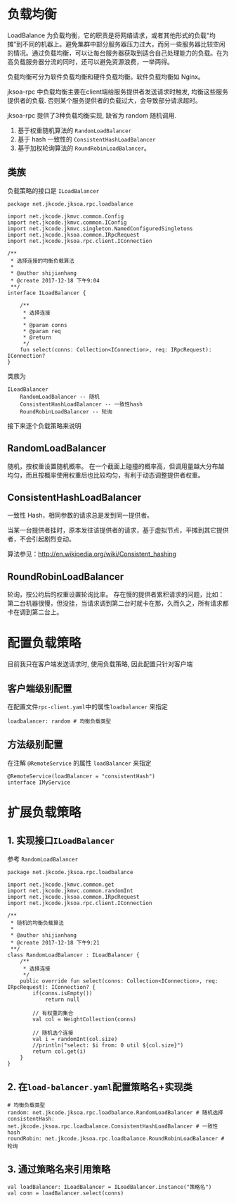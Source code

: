 # 负载均衡

LoadBalance 为负载均衡，它的职责是将网络请求，或者其他形式的负载“均摊”到不同的机器上。避免集群中部分服务器压力过大，而另一些服务器比较空闲的情况。通过负载均衡，可以让每台服务器获取到适合自己处理能力的负载。在为高负载服务器分流的同时，还可以避免资源浪费，一举两得。

负载均衡可分为软件负载均衡和硬件负载均衡。软件负载均衡如 Nginx。

jksoa-rpc 中负载均衡主要在client端给服务提供者发送请求时触发, 均衡这些服务提供者的负载. 否则某个服务提供者的负载过大，会导致部分请求超时。

jksoa-rpc 提供了3种负载均衡实现, 缺省为 random 随机调用.
1. 基于权重随机算法的 `RandomLoadBalancer`
2. 基于 hash 一致性的 `ConsistentHashLoadBalancer`
3. 基于加权轮询算法的 `RoundRobinLoadBalancer`。

## 类族

负载策略的接口是 `ILoadBalancer`

```
package net.jkcode.jksoa.rpc.loadbalance

import net.jkcode.jkmvc.common.Config
import net.jkcode.jkmvc.common.IConfig
import net.jkcode.jkmvc.singleton.NamedConfiguredSingletons
import net.jkcode.jksoa.common.IRpcRequest
import net.jkcode.jksoa.rpc.client.IConnection

/**
 * 选择连接的均衡负载算法
 *
 * @author shijianhang
 * @create 2017-12-18 下午9:04
 **/
interface ILoadBalancer {

    /**
     * 选择连接
     *
     * @param conns
     * @param req
     * @return
     */
    fun select(conns: Collection<IConnection>, req: IRpcRequest): IConnection?
}
```

类族为

```
ILoadBalancer
    RandomLoadBalancer -- 随机
    ConsistentHashLoadBalancer -- 一致性hash
    RoundRobinLoadBalancer -- 轮询
```

接下来逐个负载策略来说明

## RandomLoadBalancer
随机，按权重设置随机概率。
在一个截面上碰撞的概率高，但调用量越大分布越均匀，而且按概率使用权重后也比较均匀，有利于动态调整提供者权重。

## ConsistentHashLoadBalancer
一致性 Hash，相同参数的请求总是发到同一提供者。

当某一台提供者挂时，原本发往该提供者的请求，基于虚拟节点，平摊到其它提供者，不会引起剧烈变动。

算法参见：http://en.wikipedia.org/wiki/Consistent_hashing

## RoundRobinLoadBalancer
轮询，按公约后的权重设置轮询比率。
存在慢的提供者累积请求的问题，比如：第二台机器很慢，但没挂，当请求调到第二台时就卡在那，久而久之，所有请求都卡在调到第二台上。

# 配置负载策略

目前我只在客户端发送请求时, 使用负载策略, 因此配置只针对客户端

## 客户端级别配置

在配置文件`rpc-client.yaml`中的属性`loadbalancer` 来指定

```
loadbalancer: random # 均衡负载类型
```

## 方法级别配置

在注解 `@RemoteService` 的属性 `loadBalancer` 来指定

```
@RemoteService(loadBalancer = "consistentHash")
interface IMyService
```

# 扩展负载策略

## 1. 实现接口`ILoadBalancer`

参考 `RandomLoadBalancer`

```
package net.jkcode.jksoa.rpc.loadbalance

import net.jkcode.jkmvc.common.get
import net.jkcode.jkmvc.common.randomInt
import net.jkcode.jksoa.common.IRpcRequest
import net.jkcode.jksoa.rpc.client.IConnection

/**
 * 随机的均衡负载算法
 *
 * @author shijianhang
 * @create 2017-12-18 下午9:21
 **/
class RandomLoadBalancer : ILoadBalancer {
    /**
     * 选择连接
     */
    public override fun select(conns: Collection<IConnection>, req: IRpcRequest): IConnection? {
        if(conns.isEmpty())
            return null

        // 有权重的集合
        val col = WeightCollection(conns)

        // 随机选个连接
        val i = randomInt(col.size)
        //println("select: $i from: 0 util ${col.size}")
        return col.get(i)
    }
}
```

## 2. 在`load-balancer.yaml`配置策略名+实现类

```
# 均衡负载类型
random: net.jkcode.jksoa.rpc.loadbalance.RandomLoadBalancer # 随机选择
consistentHash: net.jkcode.jksoa.rpc.loadbalance.ConsistentHashLoadBalancer # 一致性hash
roundRobin: net.jkcode.jksoa.rpc.loadbalance.RoundRobinLoadBalancer # 轮询
```

## 3. 通过策略名来引用策略

```
val loadBalancer: ILoadBalancer = ILoadBalancer.instance("策略名")
val conn = loadBalancer.select(conns)
```